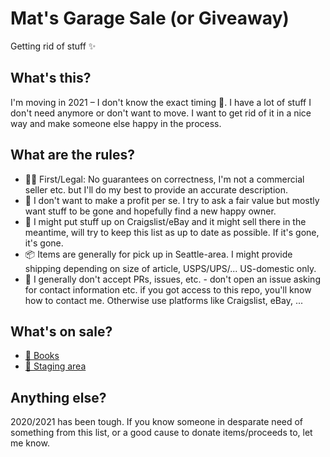 # Mat's Garage Sale (or Giveaway)
Getting rid of stuff :sparkles:

## What's this?
I'm moving in 2021 – I don't know the exact timing :crystal_ball:. I have a lot of stuff I don't need anymore or don't want to move. I want to get rid of it in a nice way and make someone else happy in the process.

## What are the rules?
- :judge: First/Legal: No guarantees on correctness, I'm not a commercial seller etc. but I'll do my best to provide an accurate description.
- :money_with_wings: I don't want to make a profit per se. I try to ask a fair value but mostly want stuff to be gone and hopefully find a new happy owner.
- :dart: I might put stuff up on Craigslist/eBay and it might sell there in the meantime, will try to keep this list as up to date as possible. If it's gone, it's gone.
- :package: Items are generally for pick up in Seattle-area. I might provide shipping depending on size of article, USPS/UPS/... US-domestic only.
- :love_letter: I generally don't accept PRs, issues, etc. - don't open an issue asking for contact information etc. if you got access to this repo, you'll know how to contact me. Otherwise use platforms like Craigslist, eBay, ...

## What's on sale?
- [:book: Books](books.md)
- [:crystal_ball: Staging area](staging.md)

## Anything else?
2020/2021 has been tough. If you know someone in desparate need of something from this list, or a good cause to donate items/proceeds to, let me know.
